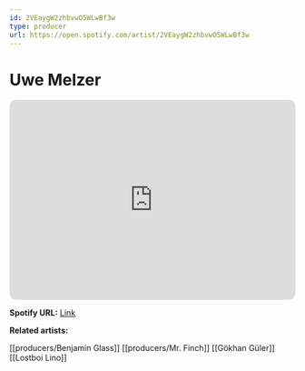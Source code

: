 ```yaml
---
id: 2VEaygW2zhbvwO5WLwBf3w
type: producer
url: https://open.spotify.com/artist/2VEaygW2zhbvwO5WLwBf3w
---
```

# Uwe Melzer

<iframe style="border-radius:12px" src="https://open.spotify.com/embed/artist/2VEaygW2zhbvwO5WLwBf3w" width="100%" height="352" frameBorder="0" allowfullscreen="" allow="autoplay; clipboard-write; encrypted-media; fullscreen; picture-in-picture" loading="lazy"></iframe>

**Spotify URL:** [Link](https://open.spotify.com/artist/2VEaygW2zhbvwO5WLwBf3w)

**Related artists:**

[[producers/Benjamin Glass]]
[[producers/Mr. Finch]]
[[Gökhan Güler]]
[[Lostboi Lino]]
